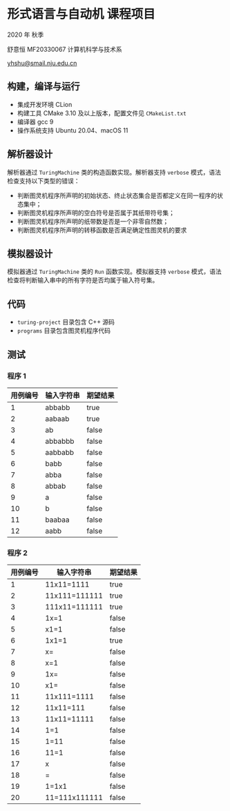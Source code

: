 # 形式语言与自动机 课程项目

2020 年 秋季

舒意恒 MF20330067 计算机科学与技术系

yhshu@smail.nju.edu.cn

## 构建，编译与运行

- 集成开发环境 CLion
- 构建工具 CMake 3.10 及以上版本，配置文件见 `CMakeList.txt`
- 编译器 gcc 9
- 操作系统支持 Ubuntu 20.04、macOS 11

## 解析器设计

解析器通过 `TuringMachine` 类的构造函数实现。解析器支持 `verbose` 模式，语法检查支持以下类型的错误：

- 判断图灵机程序所声明的初始状态、终止状态集合是否都定义在同一程序的状态集中；
- 判断图灵机程序所声明的空白符号是否属于其纸带符号集；
- 判断图灵机程序所声明的纸带数是否是一个非零自然数；
- 判断图灵机程序所声明的转移函数是否满足确定性图灵机的要求

## 模拟器设计

模拟器通过 `TuringMachine` 类的 `Run` 函数实现。模拟器支持 `verbose` 模式，语法检查将判断输入串中的所有字符是否均属于输入符号集。

## 代码

- `turing-project` 目录包含 C++ 源码
- `programs` 目录包含图灵机程序代码

## 测试

### 程序 1

| 用例编号 | 输入字符串 | 期望结果 |
| -------- | ---------- | -------- |
| 1        | abbabb     | true     |
| 2        | aabaab     | true     |
| 3        | ab         | false    |
| 4        | abbabbb    | false    |
| 5        | aabbabb    | false    |
| 6        | babb       | false    |
| 7        | abba       | false    |
| 8        | abbab      | false    |
| 9        | a          | false    |
| 10       | b          | false    |
| 11       | baabaa     | false    |
| 12       | aabb       | false    |

### 程序 2

| 用例编号 | 输入字符串    | 期望结果 |
| -------- | ------------- | -------- |
| 1        | 11x11=1111    | true     |
| 2        | 11x111=111111 | true     |
| 3        | 111x11=111111 | true     |
| 4        | 1x=1          | false    |
| 5        | x1=1          | false    |
| 6        | 1x1=1         | true     |
| 7        | x=            | false    |
| 8        | x=1           | false    |
| 9        | 1x=           | false    |
| 10       | x1=           | false    |
| 11       | 11x111=1111   | false    |
| 12       | 11x11=111     | false    |
| 13       | 11x11=11111   | false    |
| 14       | 1=1           | false    |
| 15       | 1=11          | false    |
| 16       | 11=1          | false    |
| 17       | x             | false    |
| 18       | =             | false    |
| 19       | 1=1x1         | false    |
| 20       | 11=111x111111 | false    |





